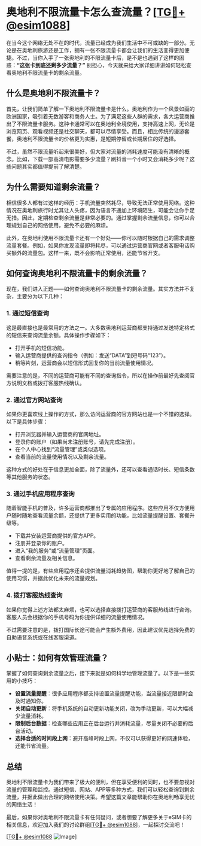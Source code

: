 # 奥地利不限流量卡怎么查流量？[[TG💪+ @esim1088](https://t.me/s/esim1088)]

在当今这个网络无处不在的时代，流量已经成为我们生活中不可或缺的一部分。无论是在奥地利旅游还是工作，拥有一张不限流量卡都会让我们的生活变得更加便捷。不过，当你入手了一张奥地利的不限流量卡后，是不是也遇到了这样的困惑：**“这张卡到底还剩多少流量？”** 别担心，今天就来给大家详细讲讲如何轻松查看奥地利不限流量卡的剩余流量。

## 什么是奥地利不限流量卡？

首先，让我们简单了解一下奥地利不限流量卡是什么。奥地利作为一个风景如画的欧洲国家，吸引着无数游客和商务人士。为了满足这些人群的需求，各大运营商推出了不限流量卡服务。这种卡通常可以在奥地利全境使用，支持高速上网，无论是浏览网页、观看视频还是社交聊天，都可以尽情享受。而且，相比传统的漫游套餐，奥地利不限流量卡的价格更为实惠，是短期停留或长期居住的好选择。

不过，虽然不限流量听起来很美好，但大家对流量的消耗速度可能没有清晰的概念。比如，下载一部高清电影需要多少流量？刷抖音一个小时又会消耗多少呢？这些问题其实都值得提前了解清楚。

## 为什么需要知道剩余流量？

相信很多人都有过这样的经历：手机流量突然耗尽，导致无法正常使用网络。这种情况在奥地利旅行时尤其让人头疼，因为语言不通加上环境陌生，可能会让你手足无措。因此，定期检查剩余流量是非常必要的。通过掌握剩余流量信息，你可以合理规划自己的网络使用，避免不必要的麻烦。

此外，在奥地利使用不限流量卡还有一个好处——你可以随时根据自己的需求调整流量套餐。例如，如果你发现流量即将耗尽，可以通过运营商官网或者客服电话购买额外的流量包。这样一来，既不会影响正常使用，还能节省开支。

## 如何查询奥地利不限流量卡的剩余流量？

现在，我们进入正题——如何查询奥地利不限流量卡的剩余流量。其实方法并不复杂，主要分为以下几种：

### 1. **通过短信查询**

这是最直接也是最常用的方法之一。大多数奥地利运营商都支持通过发送特定格式的短信来查询流量余额。具体操作步骤如下：

- 打开手机的短信功能。
- 输入运营商提供的查询指令（例如：发送“DATA”到短号码“123”）。
- 稍等片刻，运营商会以短信形式回复你的当前流量使用情况。

需要注意的是，不同的运营商可能有不同的查询指令，所以在操作前最好先查阅官方说明文档或拨打客服热线确认。

### 2. **通过官方网站查询**

如果你更喜欢线上操作的方式，那么访问运营商的官方网站也是一个不错的选择。以下是具体步骤：

- 打开浏览器并输入运营商的官网地址。
- 登录你的账户（如果尚未注册账号，请先完成注册）。
- 在个人中心找到“流量管理”或类似选项。
- 查看当前的流量使用情况以及剩余流量。

这种方式的好处在于信息更加全面，除了流量外，还可以查看通话时长、短信条数等其他服务的状态。

### 3. **通过手机应用程序查询**

随着智能手机的普及，许多运营商都推出了专属的应用程序。这些应用不仅方便用户随时随地查看流量余额，还提供了更多实用的功能，比如流量提醒设置、套餐升级等。

- 下载并安装运营商提供的官方APP。
- 注册并登录你的账户。
- 进入“我的服务”或“流量管理”页面。
- 查看剩余流量及相关信息。

值得一提的是，有些应用程序还会提供流量消耗趋势图，帮助你更好地了解自己的使用习惯，并据此优化未来的流量规划。

### 4. **拨打客服热线查询**

如果你觉得上述方法都太麻烦，也可以选择直接拨打运营商的客服热线进行咨询。客服人员会根据你的手机号码为你提供详细的流量使用情况。

不过需要注意的是，拨打国际长途可能会产生额外费用，因此建议优先选择免费的自助语音系统或在线客服渠道。

## 小贴士：如何有效管理流量？

掌握了如何查询剩余流量之后，接下来就是如何科学地管理流量了。以下是一些实用的小技巧：

- **设置流量提醒**：很多应用程序都支持设置流量提醒功能，当流量接近限额时会及时通知你。
- **关闭自动更新**：将手机系统的自动更新功能关闭，改为手动更新，可以大幅减少流量消耗。
- **限制后台数据**：检查哪些应用正在后台运行并消耗流量，尽量关闭不必要的后台活动。
- **选择合适的时间段上网**：避开高峰时段上网，不仅可以获得更好的网速体验，还能节省流量。

## 总结

奥地利不限流量卡为我们带来了极大的便利，但在享受便利的同时，也不要忽视对流量的管理和监控。通过短信、网站、APP等多种方式，我们可以轻松查询到剩余流量，并据此做出合理的网络使用决策。希望这篇文章能帮助你在奥地利畅享无忧的网络生活！

最后，如果你对奥地利不限流量卡有任何疑问，或者想要了解更多关于eSIM卡的相关信息，欢迎加入我们的讨论群组[[TG💪+ @esim1088](https://t.me/s/esim1088)]，一起探讨交流吧！

[[TG💪+ @esim1088](https://t.me/s/esim1088) ![Image](https://i.postimg.cc/4NQfJmqS/Snipaste-2025-05-13-00-14-12.png)]